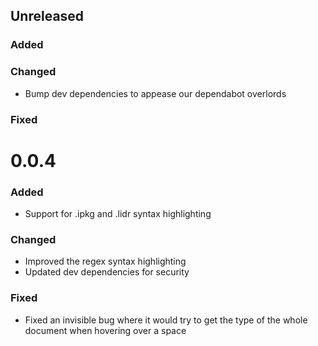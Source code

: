 ## Unreleased
### Added
### Changed
- Bump dev dependencies to appease our dependabot overlords

### Fixed

# 0.0.4
### Added
- Support for .ipkg and .lidr syntax highlighting

### Changed
- Improved the regex syntax highlighting
- Updated dev dependencies for security

### Fixed
- Fixed an invisible bug where it would try to get the type of the whole document when hovering over a space
